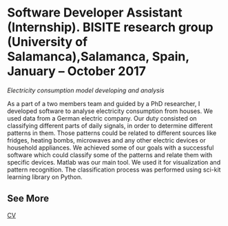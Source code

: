 # Software Developer Assistant (Internship). BISITE research group (University of Salamanca),Salamanca, Spain, January – October 2017

*Electricity consumption model developing and analysis*

As a part of a two members team and guided by a PhD researcher, I developed software to analyse electricity consumption from houses. We used data from a German electric company. Our duty consisted on classifying different parts of daily signals, in order to determine different patterns in them. Those patterns could be related to different sources like fridges, heating bombs, microwaves and any other electric devices or household appliances. We achieved some of our goals with a successful software which could classify some of the patterns and relate them with specific devices. Matlab was our main tool. We used it for visualization and pattern recognition. The classification process was performed using sci-kit learning library on Python. 

## See More

[CV](.README.md)


